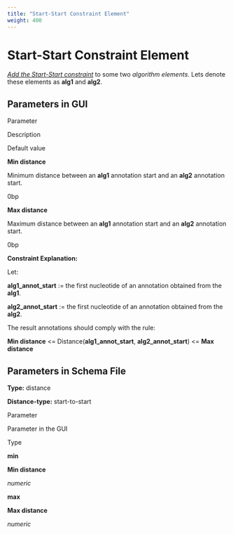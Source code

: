 ```yaml
---
title: "Start-Start Constraint Element"
weight: 400
---
```



# Start-Start Constraint Element

[_Add the Start-Start constraint_](../../manipulating-query-designer-element/adding-constraint-element) to some two _algorithm elements_. Lets denote these elements as **alg1** and **alg2**.

Parameters in GUI
-----------------

Parameter

Description

Default value

**Min distance**

Minimum distance between an **alg1** annotation start and an **alg2** annotation start.

0bp

**Max distance**

Maximum distance between an **alg1** annotation start and an **alg2** annotation start.

0bp

**Constraint Explanation:**

Let:

**alg1\_annot\_start** := the first nucleotide of an annotation obtained from the **alg1**.

**alg2\_annot\_start** := the first nucleotide of an annotation obtained from the **alg2**.

The result annotations should comply with the rule:

**Min distance** <= Distance(**alg1\_annot\_start**, **alg2\_annot\_start**) <= **Max distance**

Parameters in Schema File
-------------------------

**Type:** distance

**Distance-type:** start-to-start

Parameter

Parameter in the GUI

Type

**min**

**Min distance**

_numeric_

**max**

**Max distance**

_numeric_
